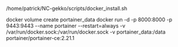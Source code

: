 [//]: # (Make sure docker is installed:)
/home/patrick/NC-gekko/scripts/docker_install.sh

[//]: # (Create volume and run portainer)
docker volume create portainer_data
docker run -d -p 8000:8000 -p 9443:9443 --name portainer --restart=always -v /var/run/docker.sock:/var/run/docker.sock -v portainer_data:/data portainer/portainer-ce:2.21.1